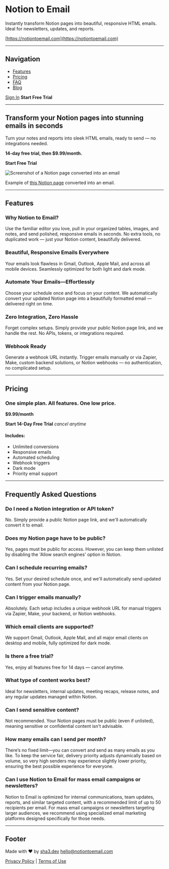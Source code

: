 # Notion to Email

Instantly transform Notion pages into beautiful, responsive HTML emails. Ideal for newsletters, updates, and reports.

[https://notiontoemail.com](https://notiontoemail.com)

---

## Navigation

- [Features](#features)
- [Pricing](#pricing)
- [FAQ](#faq)
- [Blog](https://blog.notiontoemail.com)

[Sign In](https://app.notiontoemail.com/login)
**Start Free Trial**

---

## Transform your Notion pages into stunning emails in seconds

Turn your notes and reports into sleek HTML emails, ready to send — no integrations needed.

**14-day free trial, then \$9.99/month.**

**Start Free Trial**

![Screenshot of a Notion page converted into an email](/img/hero/screenshot-desktop-over-the-top.webp)

Example of [this Notion page](https://sleepy-gray-51b.notion.site/Weekly-Team-Report-222457d1a42c436ca780896b639aa785) converted into an email.

---

## Features

### Why Notion to Email?

Use the familiar editor you love, pull in your organized tables, images, and notes, and send polished, responsive emails in seconds. No extra tools, no duplicated work — just your Notion content, beautifully delivered.

### Beautiful, Responsive Emails Everywhere

Your emails look flawless in Gmail, Outlook, Apple Mail, and across all mobile devices. Seamlessly optimized for both light and dark mode.

### Automate Your Emails—Effortlessly

Choose your schedule once and focus on your content. We automatically convert your updated Notion page into a beautifully formatted email — delivered right on time.

### Zero Integration, Zero Hassle

Forget complex setups. Simply provide your public Notion page link, and we handle the rest. No APIs, tokens, or integrations required.

### Webhook Ready

Generate a webhook URL instantly. Trigger emails manually or via Zapier, Make, custom backend solutions, or Notion webhooks — no authentication, no complicated setup.

---

## Pricing

### One simple plan. All features. One low price.

**\$9.99/month**

**Start 14-Day Free Trial**
_cancel anytime_

#### Includes:

- Unlimited conversions
- Responsive emails
- Automated scheduling
- Webhook triggers
- Dark mode
- Priority email support

---

## Frequently Asked Questions

### Do I need a Notion integration or API token?

No. Simply provide a public Notion page link, and we'll automatically convert it to email.

### Does my Notion page have to be public?

Yes, pages must be public for access. However, you can keep them unlisted by disabling the 'Allow search engines' option in Notion.

### Can I schedule recurring emails?

Yes. Set your desired schedule once, and we'll automatically send updated content from your Notion page.

### Can I trigger emails manually?

Absolutely. Each setup includes a unique webhook URL for manual triggers via Zapier, Make, your backend, or Notion webhooks.

### Which email clients are supported?

We support Gmail, Outlook, Apple Mail, and all major email clients on desktop and mobile, fully optimized for dark mode.

### Is there a free trial?

Yes, enjoy all features free for 14 days — cancel anytime.

### What type of content works best?

Ideal for newsletters, internal updates, meeting recaps, release notes, and any regular updates managed within Notion.

### Can I send sensitive content?

Not recommended. Your Notion pages must be public (even if unlisted), meaning sensitive or confidential content isn't advisable.

### How many emails can I send per month?

There’s no fixed limit—you can convert and send as many emails as you like. To keep the service fair, delivery priority adjusts dynamically based on volume, so very high senders may experience slightly lower priority, ensuring the best possible experience for everyone.

### Can I use Notion to Email for mass email campaigns or newsletters?

Notion to Email is optimized for internal communications, team updates, reports, and similar targeted content, with a recommended limit of up to 50 recipients per email. For mass email campaigns or newsletters targeting larger audiences, we recommend using specialized email marketing platforms designed specifically for those needs.

---

## Footer

Made with ❤️ by [sha3.dev](https://sha3.dev)
[hello@notiontoemail.com](mailto:hello@notiontoemail.com)

[Privacy Policy](/privacy) | [Terms of Use](/terms)

